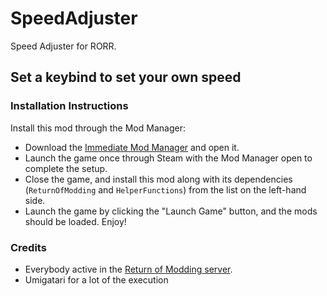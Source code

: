 # SpeedAdjuster
Speed Adjuster for RORR.

Set a keybind to set your own speed
---

### Installation Instructions

Install this mod through the Mod Manager:
* Download the [Immediate Mod Manager](https://thunderstore.io/c/risk-of-rain-returns/p/ReturnOfModding/ImmediateModManager) and open it.
* Launch the game once through Steam with the Mod Manager open to complete the setup.
* Close the game, and install this mod along with its dependencies (`ReturnOfModding` and `HelperFunctions`) from the list on the left-hand side.
* Launch the game by clicking the "Launch Game" button, and the mods should be loaded. Enjoy!


### Credits
* Everybody active in the [Return of Modding server](https://discord.gg/VjS57cszMq).
* Umigatari for a lot of the execution
